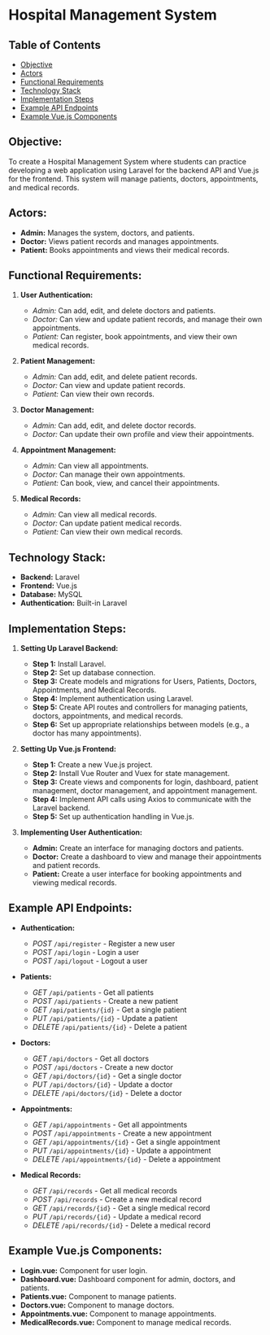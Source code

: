 # Hospital Management System

## Table of Contents

- [Objective](#objective)
- [Actors](#actors)
- [Functional Requirements](#functional-requirements)
- [Technology Stack](#technology-stack)
- [Implementation Steps](#implementation-steps)
- [Example API Endpoints](#example-api-endpoints)
- [Example Vue.js Components](#example-vue.js-components)

## **Objective:**

To create a Hospital Management System where students can practice developing a web application using Laravel for the backend API and Vue.js for the frontend. This system will manage patients, doctors, appointments, and medical records. 

## **Actors:**

- **Admin:** Manages the system, doctors, and patients.
- **Doctor:** Views patient records and manages appointments.
- **Patient:** Books appointments and views their medical records.

## **Functional Requirements:**

1. **User Authentication:**

    - *Admin:* Can add, edit, and delete doctors and patients.
    - *Doctor:* Can view and update patient records, and manage their own appointments.
    - *Patient:* Can register, book appointments, and view their own medical records.

2. **Patient Management:**

    - *Admin:* Can add, edit, and delete patient records.
    - *Doctor:* Can view and update patient records.
    - *Patient:* Can view their own records.

3. **Doctor Management:**

    - *Admin:* Can add, edit, and delete doctor records.
    - *Doctor:* Can update their own profile and view their appointments.

4. **Appointment Management:**

    - *Admin:* Can view all appointments.
    - *Doctor:* Can manage their own appointments.
    - *Patient:* Can book, view, and cancel their appointments.

5. **Medical Records:**

    - *Admin:* Can view all medical records.
    - *Doctor:* Can update patient medical records.
    - *Patient:* Can view their own medical records.

## **Technology Stack:**

- **Backend:** Laravel
- **Frontend:** Vue.js
- **Database:** MySQL
- **Authentication:** Built-in Laravel

## **Implementation Steps:**

1. **Setting Up Laravel Backend:**

    - **Step 1:** Install Laravel.
    - **Step 2:** Set up database connection.
    - **Step 3:** Create models and migrations for Users, Patients, Doctors, Appointments, and Medical Records.
    - **Step 4:** Implement authentication using Laravel.
    - **Step 5:** Create API routes and controllers for managing patients, doctors, appointments, and medical records.
    - **Step 6:** Set up appropriate relationships between models (e.g., a doctor has many appointments).

2. **Setting Up Vue.js Frontend:**

    - **Step 1:** Create a new Vue.js project.
    - **Step 2:** Install Vue Router and Vuex for state management.
    - **Step 3:** Create views and components for login, dashboard, patient management, doctor management, and appointment management.
    - **Step 4:** Implement API calls using Axios to communicate with the Laravel backend.
    - **Step 5:** Set up authentication handling in Vue.js.

3. **Implementing User Authentication:**

    - **Admin:** Create an interface for managing doctors and patients.
    - **Doctor:** Create a dashboard to view and manage their appointments and patient records.
    - **Patient:** Create a user interface for booking appointments and viewing medical records.

## **Example API Endpoints:**

- **Authentication:**
    - *POST* `/api/register` - Register a new user
    - *POST* `/api/login` - Login a user
    - *POST* `/api/logout` - Logout a user

- **Patients:**
    - *GET* `/api/patients` - Get all patients
    - *POST* `/api/patients` - Create a new patient
    - *GET* `/api/patients/{id}` - Get a single patient
    - *PUT* `/api/patients/{id}` - Update a patient
    - *DELETE* `/api/patients/{id}` - Delete a patient

- **Doctors:**
    - *GET* `/api/doctors` - Get all doctors
    - *POST* `/api/doctors` - Create a new doctor
    - *GET* `/api/doctors/{id}` - Get a single doctor
    - *PUT* `/api/doctors/{id}` - Update a doctor
    - *DELETE* `/api/doctors/{id}` - Delete a doctor

- **Appointments:**
    - *GET* `/api/appointments` - Get all appointments
    - *POST* `/api/appointments` - Create a new appointment
    - *GET* `/api/appointments/{id}` - Get a single appointment
    - *PUT* `/api/appointments/{id}` - Update a appointment
    - *DELETE* `/api/appointments/{id}` - Delete a appointment

- **Medical Records:**
    - *GET* `/api/records` - Get all medical records
    - *POST* `/api/records` - Create a new medical record
    - *GET* `/api/records/{id}` - Get a single medical record
    - *PUT* `/api/records/{id}` - Update a medical record
    - *DELETE* `/api/records/{id}` - Delete a medical record

## **Example Vue.js Components:**

- **Login.vue:** Component for user login.
- **Dashboard.vue:** Dashboard component for admin, doctors, and patients.
- **Patients.vue:** Component to manage patients.
- **Doctors.vue:** Component to manage doctors.
- **Appointments.vue:** Component to manage appointments.
- **MedicalRecords.vue:** Component to manage medical records.

